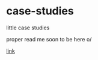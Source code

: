 # case-studies
 little case studies

proper read me soon to be here o/
 
 <a href="https://devil1cal.github.io/case-studies/simple-tabs/tab.html">link</a>
 
 
